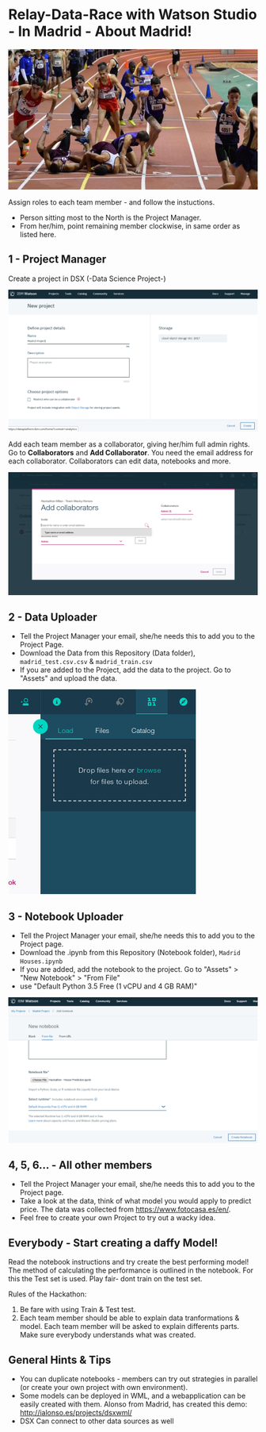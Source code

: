 # Relay-Data-Race with Watson Studio -  In Madrid - About Madrid!

![im](images/relay_race.jpg)

Assign roles to each team member - and follow the instuctions.

- Person sitting most to the North is the Project Manager.
- From her/him, point remaining member clockwise, in same order as listed here.

## 1 - Project Manager

Create a project in DSX (-Data Science Project-)

![im](images/new_project_dsx.png)

Add each team member as a collaborator, giving her/him full admin rights. Go to **Collaborators** and **Add Collaborator**. You need the email address for each collaborator. Collaborators can edit data, notebooks and more.

![im](images/add_collaborator.png)

## 2 - Data Uploader

- Tell the Project Manager your email, she/he needs this to add you to the Project Page.
- Download the Data from this Repository (Data folder), `madrid_test.csv.csv` & `madrid_train.csv`
- If you are added to the Project, add the data to the project. Go to "Assets" and upload the data.

![im](images/load_data.png)

## 3 - Notebook Uploader

- Tell the Project Manager your email, she/he needs this to add you to the Project page.
- Download the .ipynb from this Repository (Notebook folder), `Madrid Houses.ipynb`
- If you are added, add the notebook to the project. Go to "Assets" > "New Notebook" > "From File"
- use "Default Python 3.5 Free (1 vCPU and 4 GB RAM)"

![im](images/new_notebook_environment.png)

## 4, 5, 6... - All other members

- Tell the Project Manager your email, she/he needs this to add you to the Project page.
- Take a look at the data, think of what model you would apply to predict price. The data was collected from https://www.fotocasa.es/en/.
- Feel free to create your own Project to try out a wacky idea.

## Everybody - Start creating a daffy Model!

Read the notebook instructions and try create the best performing model!
The method of calculating the performance is outlined in the notebook. For this the Test set is used. Play fair- dont train on the test set.

Rules of the Hackathon:

1. Be fare with using Train & Test test.
2. Each team member should be able to explain data tranformations & model. Each team member will be asked to explain differents parts. Make sure everybody understands what was created.

## General Hints & Tips

- You can duplicate notebooks - members can try out strategies in parallel (or create your own project with own environment).
- Some models can be deployed in WML, and a webapplication can be easily created with them.
Alonso from Madrid, has created this demo:
http://ialonso.es/projects/dsxwml/
- DSX Can connect to other data sources as well
